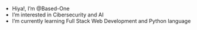 - Hiya!, I’m @Based-One
-  I’m interested in Cibersecurity and AI
-  I’m currently learning Full Stack Web Development and Python language
